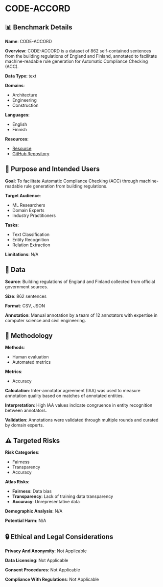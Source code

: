 # CODE-ACCORD

## 📊 Benchmark Details

**Name**: CODE-ACCORD

**Overview**: CODE-ACCORD is a dataset of 862 self-contained sentences from the building regulations of England and Finland, annotated to facilitate machine-readable rule generation for Automatic Compliance Checking (ACC).

**Data Type**: text

**Domains**:
- Architecture
- Engineering
- Construction

**Languages**:
- English
- Finnish

**Resources**:
- [Resource](https://doi.org/10.5281/zenodo.10210022)
- [GitHub Repository](https://github.com/Accord-Project/CODE-ACCORD/)

## 🎯 Purpose and Intended Users

**Goal**: To facilitate Automatic Compliance Checking (ACC) through machine-readable rule generation from building regulations.

**Target Audience**:
- ML Researchers
- Domain Experts
- Industry Practitioners

**Tasks**:
- Text Classification
- Entity Recognition
- Relation Extraction

**Limitations**: N/A

## 💾 Data

**Source**: Building regulations of England and Finland collected from official government sources.

**Size**: 862 sentences

**Format**: CSV, JSON

**Annotation**: Manual annotation by a team of 12 annotators with expertise in computer science and civil engineering.

## 🔬 Methodology

**Methods**:
- Human evaluation
- Automated metrics

**Metrics**:
- Accuracy

**Calculation**: Inter-annotator agreement (IAA) was used to measure annotation quality based on matches of annotated entities.

**Interpretation**: High IAA values indicate congruence in entity recognition between annotators.

**Validation**: Annotations were validated through multiple rounds and curated by domain experts.

## ⚠️ Targeted Risks

**Risk Categories**:
- Fairness
- Transparency
- Accuracy

**Atlas Risks**:
- **Fairness**: Data bias
- **Transparency**: Lack of training data transparency
- **Accuracy**: Unrepresentative data

**Demographic Analysis**: N/A

**Potential Harm**: N/A

## 🔒 Ethical and Legal Considerations

**Privacy And Anonymity**: Not Applicable

**Data Licensing**: Not Applicable

**Consent Procedures**: Not Applicable

**Compliance With Regulations**: Not Applicable
